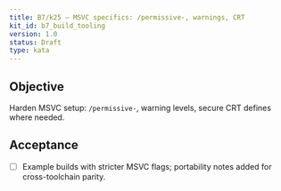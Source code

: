 ```yaml
---
title: B7/k25 — MSVC specifics: /permissive-, warnings, CRT
kit_id: b7_build_tooling
version: 1.0
status: Draft
type: kata
---
```

## Objective
Harden MSVC setup: `/permissive-`, warning levels, secure CRT defines where needed.
## Acceptance
- [ ] Example builds with stricter MSVC flags; portability notes added for cross-toolchain parity.
